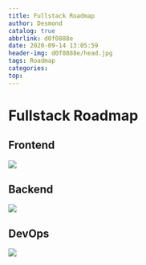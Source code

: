 ```yaml
---
title: Fullstack Roadmap
author: Desmond
catalog: true
abbrlink: d0f0888e
date: 2020-09-14 13:05:59
header-img: d0f0888e/head.jpg
tags: Roadmap
categories:
top:
---
```




# Fullstack Roadmap



## Frontend

![](d0f0888e/1.jpg)



## Backend

![](d0f0888e/2.jpg)



## DevOps

![](d0f0888e/3.jpg)